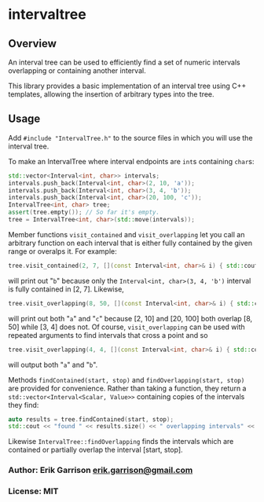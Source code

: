 # intervaltree

## Overview

An interval tree can be used to efficiently find a set of numeric intervals overlapping or containing another interval.

This library provides a basic implementation of an interval tree using C++ templates, allowing the insertion of arbitrary types into the tree.

## Usage

Add `#include "IntervalTree.h"` to the source files in which you will use the interval tree.

To make an IntervalTree where interval endpoints are `int`s containing `char`s:

```c++
std::vector<Interval<int, char>> intervals;
intervals.push_back(Interval<int, char>(2, 10, 'a'));
intervals.push_back(Interval<int, char>(3, 4, 'b'));
intervals.push_back(Interval<int, char>(20, 100, 'c'));
IntervalTree<int, char> tree;
assert(tree.empty()); // So far it's empty.
tree = IntervalTree<int, char>(std::move(intervals));
```

Member functions `visit_contained` and `visit_overlapping` let you call an arbitrary
function on each interval that is either fully contained by the given range or overalps it.
For example:

```c++
tree.visit_contained(2, 7, [](const Interval<int, char>& i) { std::cout << i.value << std::endl; });
```

will print out "`b`" because only the `Interval<int, char>(3, 4, 'b')` interval is fully contained in [2, 7].
Likewise, 

```c++
tree.visit_overlapping(8, 50, [](const Interval<int, char>& i) { std::cout << i.value << std::endl; });
```

will print out both "`a`" and "`c`" because [2, 10] and [20, 100] both overlap [8, 50] while [3, 4] does not.
Of course, `visit_overlapping` can be used with repeated arguments to find intervals that cross a point and so

```c++
tree.visit_overlapping(4, 4, [](const Interval<int, char>& i) { std::cout << i.value << std::endl; });
```

will output both "`a`" and "`b`".

Methods `findContained(start, stop)` and `findOverlapping(start, stop)` are provided for convenience.
Rather than taking a function, they return a `std::vector<Interval<Scalar, Value>>` containing copies
of the intervals they find:

```c++
auto results = tree.findContained(start, stop);
std::cout << "found " << results.size() << " overlapping intervals" << std::endl;
```

Likewise `IntervalTree::findOverlapping` finds the intervals which are contained or partially overlap the interval [start, stop].

### Author: Erik Garrison <erik.garrison@gmail.com>

### License: MIT
